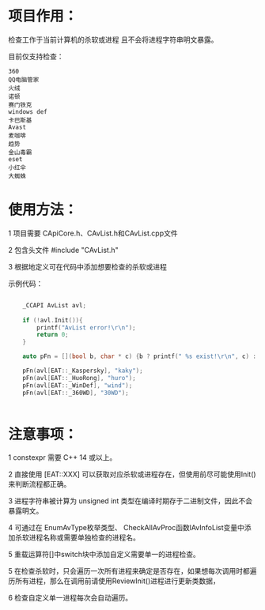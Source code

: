 # 项目作用：

检查工作于当前计算机的杀软或进程 且不会将进程字符串明文暴露。

目前仅支持检查：

	360
	QQ电脑管家
	火绒
	诺顿
	赛门铁克
	windows def
	卡巴斯基
	Avast
	麦咖啡
	趋势
	金山毒霸
	eset
	小红伞
	大蜘蛛
  



# 使用方法：

1 项目需要 CApiCore.h、CAvList.h和CAvList.cpp文件

2 包含头文件 #include "CAvList.h"

3 根据地定义可在代码中添加想要检查的杀软或进程

示例代码：

```c

	_CCAPI AvList avl;
	
	if (!avl.Init()){
		printf("AvList error!\r\n");
		return 0;
	}

	auto pFn = [](bool b, char * c) {b ? printf(" %s exist!\r\n", c) : printf(" %s not find!\r\n", c); };

	pFn(avl[EAT::_Kaspersky], "kaky");
	pFn(avl[EAT::_HuoRong], "huro");
	pFn(avl[EAT::_WinDef], "wind");
	pFn(avl[EAT::_360WD], "30WD");
  
```
  
  # 注意事项：
  
  1 constexpr 需要 C++ 14 或以上。
  
  2 直接使用 [EAT::XXX] 可以获取对应杀软或进程存在，但使用前尽可能使用Init()来判断流程都正确。

  3 进程字符串被计算为 unsigned int 类型在编译时期存于二进制文件，因此不会暴露明文。

  4 可通过在 EnumAvType枚举类型、 CheckAllAvProc函数lAvInfoList变量中添加杀软进程名称或需要单独检查的进程名。
  
  5 重载运算符[]中switch块中添加自定义需要单一的进程检查。
  
  5 在检查杀软时，只会遍历一次所有进程来确定是否存在，如果想每次调用时都遍历所有进程，那么在调用前请使用ReviewInit()进程进行更新类数据，
  
  6 检查自定义单一进程每次会自动遍历。
  

